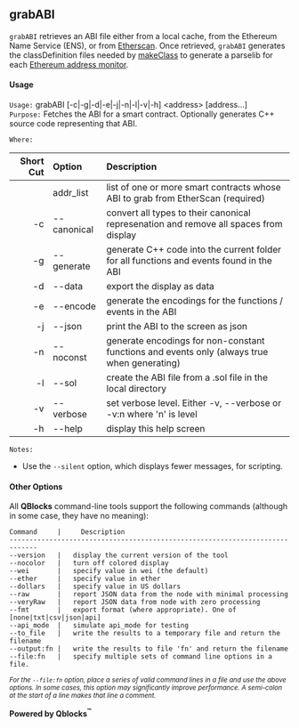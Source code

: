 ## grabABI

`grabABI` retrieves an ABI file either from a local cache, from the Ethereum Name Service (ENS), or from [Etherscan](http://etherscan.io). Once retrieved, `grabABI` generates the classDefinition files needed by [makeClass](../makeClass/README.md) to generate a parselib for each [Ethereum address monitor](../../monitors/README.md).

#### Usage

`Usage:`    grabABI [-c|-g|-d|-e|-j|-n|-l|-v|-h] &lt;address&gt; [address...]  
`Purpose:`  Fetches the ABI for a smart contract. Optionally generates C++ source code representing that ABI.

`Where:`  

| Short Cut | Option | Description |
| -------: | :------- | :------- |
|  | addr_list | list of one or more smart contracts whose ABI to grab from EtherScan (required) |
| -c | --canonical | convert all types to their canonical represenation and remove all spaces from display |
| -g | --generate | generate C++ code into the current folder for all functions and events found in the ABI |
| -d | --data | export the display as data |
| -e | --encode | generate the encodings for the functions / events in the ABI |
| -j | --json | print the ABI to the screen as json |
| -n | --noconst | generate encodings for non-constant functions and events only (always true when generating) |
| -l | --sol <fn> | create the ABI file from a .sol file in the local directory |
| -v | --verbose | set verbose level. Either -v, --verbose or -v:n where 'n' is level |
| -h | --help | display this help screen |

`Notes:`

- Use the `--silent` option, which displays fewer messages, for scripting.

#### Other Options

All **QBlocks** command-line tools support the following commands (although in some case, they have no meaning):

    Command     |     Description
    -----------------------------------------------------------------------------
    --version   |   display the current version of the tool
    --nocolor   |   turn off colored display
    --wei       |   specify value in wei (the default)
    --ether     |   specify value in ether
    --dollars   |   specify value in US dollars
    --raw       |   report JSON data from the node with minimal processing
    --veryRaw   |   report JSON data from node with zero processing
    --fmt       |   export format (where appropriate). One of [none|txt|csv|json|api]
    --api_mode  |   simulate api_mode for testing
    --to_file   |   write the results to a temporary file and return the filename
    --output:fn |   write the results to file 'fn' and return the filename
    --file:fn   |   specify multiple sets of command line options in a file.

<small>*For the `--file:fn` option, place a series of valid command lines in a file and use the above options. In some cases, this option may significantly improve performance. A semi-colon at the start of a line makes that line a comment.*</small>

**Powered by Qblocks<sup>&trade;</sup>**


